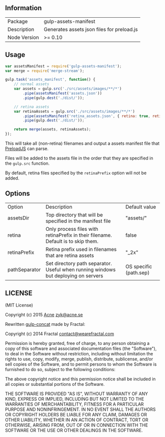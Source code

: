 
## Information

<table>
<tr>
<td>Package</td><td>gulp-assets-manifest</td>
</tr>
<tr>
<td>Description</td>
<td>Generates assets json files for preload.js</td>
</tr>
<tr>
<td>Node Version</td>
<td>>= 0.10</td>
</tr>
</table>

## Usage

```js
var assetsManifest = require('gulp-assets-manifest');
var merge = require('merge-stream');

gulp.task('assets_manifest', function() {
	// normal assets
	var assets = gulp.src('./src/assets/images/**/*')
		.pipe(assetsManifest('assets.json'))
		.pipe(gulp.dest('./dist/'));

	// retina assets
	var retinaAssets = gulp.src('./src/assets/images/**/*')
		.pipe(assetsManifest('retina_assets.json', { retina: true, retinaPrefix: '_2x' }))
		.pipe(gulp.dest('./dist/'));

	return merge(assets, retinaAssets);
});

```

This will take all (non-retina) filenames and output a assets manifest file that [PreloadJS](https://github.com/CreateJS/PreloadJS) can parse.

Files will be added to the assets file in the order that they are specified in the `gulp.src` function.

By default, retina files specified by the `retinaPrefix` option will not be added.

## Options

<table>
<tr>
<td>Option</td><td>Description</td><td>Default value</td>
</tr>

<tr>
<td>assetsDir</td>
<td>Top directory that will be specified in the manifest file</td>
<td>"assets/"</td>
</tr>

<tr>
<td>retina</td>
<td>Only process files with retinaPrefix in their filename. Default is to skip them.</td>
<td>false</td>
</tr>

<tr>
<td>retinaPrefix</td>
<td>Retina prefix used in filenames that are retina assets</td>
<td>"_2x"</td>
</tr>

<tr>
<td>pathSeparator</td>
<td>Set directory path separator. Useful when running windows but deploying on servers</td>
<td>OS specific (path.sep)</td>
</tr>

</table>


## LICENSE

(MIT License)

Copyright (c) 2015 [Acne](http://www.acne.se) zyk@acne.se

Rewritten [gulp-concat](https://www.npmjs.com/package/gulp-concat) made by Fractal:

Copyright (c) 2014 Fractal contact@wearefractal.com

Permission is hereby granted, free of charge, to any person obtaining a copy of this software and associated documentation files (the "Software"), to deal in the Software without restriction, including without limitation the rights to use, copy, modify, merge, publish, distribute, sublicense, and/or sell copies of the Software, and to permit persons to whom the Software is furnished to do so, subject to the following conditions:

The above copyright notice and this permission notice shall be included in all copies or substantial portions of the Software.

THE SOFTWARE IS PROVIDED "AS IS", WITHOUT WARRANTY OF ANY KIND, EXPRESS OR IMPLIED, INCLUDING BUT NOT LIMITED TO THE WARRANTIES OF MERCHANTABILITY, FITNESS FOR A PARTICULAR PURPOSE AND NONINFRINGEMENT. IN NO EVENT SHALL THE AUTHORS OR COPYRIGHT HOLDERS BE LIABLE FOR ANY CLAIM, DAMAGES OR OTHER LIABILITY, WHETHER IN AN ACTION OF CONTRACT, TORT OR OTHERWISE, ARISING FROM, OUT OF OR IN CONNECTION WITH THE SOFTWARE OR THE USE OR OTHER DEALINGS IN THE SOFTWARE.


